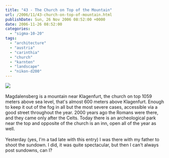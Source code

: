 ```yaml
---
title: "43 - The Church on Top of the Mountain"
url: /2006/11/43-church-on-top-of-mountain.html
publishDate: Sun, 26 Nov 2006 08:52:00 +0000
date: 2006-11-26 08:52:00
categories: 
  - "sigma-10-20"
tags: 
  - "architecture"
  - "austria"
  - "carinthia"
  - "church"
  - "karnten"
  - "landscape"
  - "nikon-d200"
---
```

<a href="https://d25zfm9zpd7gm5.cloudfront.net/1200x1200/2006/20061125_164438.JPG"><img src="https://d25zfm9zpd7gm5.cloudfront.net/0600x0600/2006/20061125_164438.JPG"/></a><br/><br/>Magdalensberg is a mountain near Klagenfurt, the church on top 1059 meters above sea level, that's almost 600 meters above Klagenfurt. Enough to keep it out of the fog in all but the most severe cases, accessible via a good street throughout the year. 2000 years ago the Romans were there, and they came only after the Celts. Today there is an archeological park near the top and opposite of the church is an inn, open all of the year as well.<br/><br/>Yesterday (yes, I'm a tad late with this entry) I was there with my father to shoot the sundown. I did, it was quite spectacular, but then I can't always post sundowns, can I?
